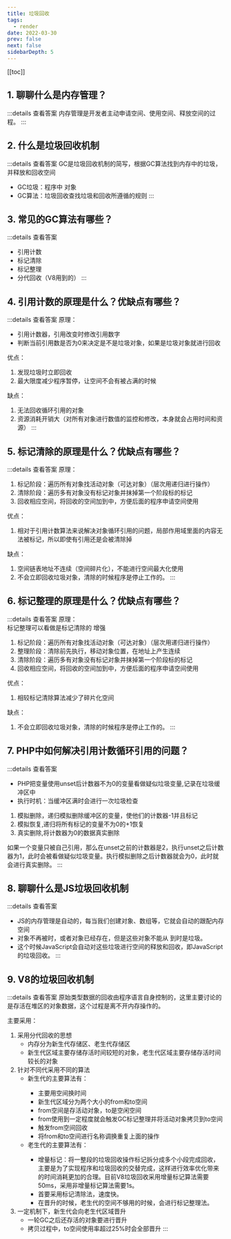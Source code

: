 ```yaml
---
title: 垃圾回收
tags: 
  - render
date: 2022-03-30
prev: false
next: false
sidebarDepth: 5
---
```

[[toc]]
## 1. 聊聊什么是内存管理？

:::details 查看答案
内存管理是开发者主动申请空间、使用空间、释放空间的过程。
:::

## 2. 什么是垃圾回收机制

:::details 查看答案
GC是垃圾回收机制的简写，根据GC算法找到内存中的垃圾，并释放和回收空间
- GC垃圾：程序中 <str str="不再需要使用的，程序中不能再访问的" /> 对象
- GC算法：垃圾回收查找垃圾和回收所遵循的规则
:::

## 3. 常见的GC算法有哪些？

:::details 查看答案
- 引用计数
- 标记清除
- 标记整理
- 分代回收（V8用到的）
:::

## 4. 引用计数的原理是什么？优缺点有哪些？
:::details 查看答案
原理：
- 引用计数器，引用改变时修改引用数字
- 判断当前引用数是否为0来决定是不是垃圾对象，如果是垃圾对象就进行回收

优点：
1. 发现垃圾时立即回收
2. 最大限度减少程序暂停，让空间不会有被占满的时候

缺点：
1. 无法回收循环引用的对象
2. 资源消耗开销大（对所有对象进行数值的监控和修改，本身就会占用时间和资源）
:::

## 5. 标记清除的原理是什么？优缺点有哪些？
:::details 查看答案
原理：
1. 标记阶段：遍历所有对象找活动对象（可达对象）<str str="标记"/>（层次用递归进行操作）
2. 清除阶段：遍历多有对象<str str="清除"/>没有标记对象并抹掉第一个阶段标的标记
3. 回收相应空间，将回收的空间加到<str str="空闲链表"/>中，方便后面的程序申请空间使用

优点：
1. 相对于引用计数算法来说解决对象循环引用的问题，局部作用域里面的内容无法被标记，所以即使有引用还是会被清除掉

缺点：
1. 空间链表地址不连续（空间碎片化），不能进行空间最大化使用
2. 不会立即回收垃圾对象，清除的时候程序是停止工作的。
:::

## 6. 标记整理的原理是什么？优缺点有哪些？
:::details 查看答案
原理：  
标记整理可以看做是标记清除的 增强
1. 标记阶段：遍历所有对象找活动对象（可达对象）<str str="标记"/>（层次用递归进行操作）
2. 整理阶段：清除前先执行<str str="整理"/>，移动对象位置，在地址上产生连续
3. 清除阶段：遍历多有对象<str str="清除"/>没有标记对象并抹掉第一个阶段标的标记
4. 回收相应空间，将回收的空间加到<str str="空闲链表"/>中，方便后面的程序申请空间使用

优点：
1. 相较标记清除算法减少了碎片化空间

缺点：
1. 不会立即回收垃圾对象，清除的时候程序是停止工作的。
:::

## 7. PHP中如何解决引用计数循环引用的问题？

:::details 查看答案
- PHP把变量使用unset后计数器不为0的变量看做疑似垃圾变量,记录在垃圾缓冲区中
- 执行时机：当缓冲区满时会进行一次垃圾检查

1. 模拟删除，递归模拟删除缓冲区的变量，使他们的计数器-1并且标记
2. 模拟恢复,递归将所有标记的变量不为0的+1恢复
3. 真实删除,将计数器为0的数据真实删除

如果一个变量只被自己引用，那么在unset之前的计数器是2，执行unset之后计数器为1，此时会被看做疑似垃圾变量。执行模拟删除之后计数器就会为0，此时就会进行真实删除。
:::

## 8. 聊聊什么是JS垃圾回收机制

:::details 查看答案
- JS的内存管理是自动的，每当我们创建对象、数组等，它就会自动的跟配内存空间
- 对象不再被<str str="引用" />时，或者对象已经存在，但是这些对象不能从<str str="根上访问（全局变量对象）" /> 到时是垃圾。
- 这个时候JavaScript会自动对这些垃圾进行空间的释放和回收，即JavaScript的垃圾回收。
:::

## 9. V8的垃圾回收机制

:::details 查看答案
原始类型数据的回收由程序语言自身控制的，这里主要讨论的是存活在堆区的对象数据，这个过程是离不开内存操作的。

主要采用：
1. 采用分代回收的思想
    - 内存分为新生代存储区、老生代存储区
    - 新生代区域主要存储存活时间较短的对象，老生代区域主要存储存活时间较长的对象
2. 针对不同代采用不同的算法
    - 新生代的主要算法有：<str str="复制算法+标记整理法" />
        + 主要用空间换时间
        + 新生代区域分为两个大小的from和to空间
        + from空间是存活动对象，to是空闲空间
        + from使用到一定程度就会触发GC标记整理并将活动对象拷贝到to空间
        + 触发from空间回收
        + 将from和to空间进行名称调换重复上面的操作
    - 老生代的主要算法有：<str str="标记清除+标记整理+增量标记法" />
        + 增量标记：将一整段的垃圾回收操作标记拆分成多个小段完成回收，主要是为了实现程序和垃圾回收的交替完成，这样进行效率优化带来的时间消耗更加的合理。目前V8垃圾回收采用增量标记算法需要50ms，采用非增量标记算法需要1s。
        + 首要采用标记清除法，速度快。
        + 在晋升的时候，老生代的空间不够用的时候，会进行标记整理法。
3. 一定机制下，新生代会向老生代区域晋升
    - 一轮GC之后还存活的对象要进行晋升
    - 拷贝过程中，to空间使用率超过25%时会全部晋升
:::